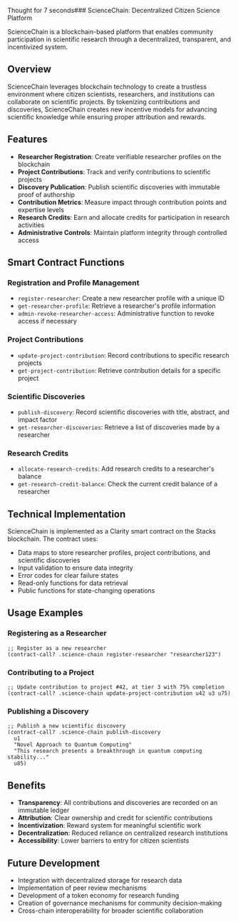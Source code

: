 Thought for 7 seconds### ScienceChain: Decentralized Citizen Science Platform

ScienceChain is a blockchain-based platform that enables community participation in scientific research through a decentralized, transparent, and incentivized system.

## Overview

ScienceChain leverages blockchain technology to create a trustless environment where citizen scientists, researchers, and institutions can collaborate on scientific projects. By tokenizing contributions and discoveries, ScienceChain creates new incentive models for advancing scientific knowledge while ensuring proper attribution and rewards.

## Features

- **Researcher Registration**: Create verifiable researcher profiles on the blockchain
- **Project Contributions**: Track and verify contributions to scientific projects
- **Discovery Publication**: Publish scientific discoveries with immutable proof of authorship
- **Contribution Metrics**: Measure impact through contribution points and expertise levels
- **Research Credits**: Earn and allocate credits for participation in research activities
- **Administrative Controls**: Maintain platform integrity through controlled access


## Smart Contract Functions

### Registration and Profile Management

- `register-researcher`: Create a new researcher profile with a unique ID
- `get-researcher-profile`: Retrieve a researcher's profile information
- `admin-revoke-researcher-access`: Administrative function to revoke access if necessary


### Project Contributions

- `update-project-contribution`: Record contributions to specific research projects
- `get-project-contribution`: Retrieve contribution details for a specific project


### Scientific Discoveries

- `publish-discovery`: Record scientific discoveries with title, abstract, and impact factor
- `get-researcher-discoveries`: Retrieve a list of discoveries made by a researcher


### Research Credits

- `allocate-research-credits`: Add research credits to a researcher's balance
- `get-research-credit-balance`: Check the current credit balance of a researcher


## Technical Implementation

ScienceChain is implemented as a Clarity smart contract on the Stacks blockchain. The contract uses:

- Data maps to store researcher profiles, project contributions, and scientific discoveries
- Input validation to ensure data integrity
- Error codes for clear failure states
- Read-only functions for data retrieval
- Public functions for state-changing operations


## Usage Examples

### Registering as a Researcher

```plaintext
;; Register as a new researcher
(contract-call? .science-chain register-researcher "researcher123")
```

### Contributing to a Project

```plaintext
;; Update contribution to project #42, at tier 3 with 75% completion
(contract-call? .science-chain update-project-contribution u42 u3 u75)
```

### Publishing a Discovery

```plaintext
;; Publish a new scientific discovery
(contract-call? .science-chain publish-discovery 
  u1 
  "Novel Approach to Quantum Computing" 
  "This research presents a breakthrough in quantum computing stability..." 
  u85)
```

## Benefits

- **Transparency**: All contributions and discoveries are recorded on an immutable ledger
- **Attribution**: Clear ownership and credit for scientific contributions
- **Incentivization**: Reward system for meaningful scientific work
- **Decentralization**: Reduced reliance on centralized research institutions
- **Accessibility**: Lower barriers to entry for citizen scientists


## Future Development

- Integration with decentralized storage for research data
- Implementation of peer review mechanisms
- Development of a token economy for research funding
- Creation of governance mechanisms for community decision-making
- Cross-chain interoperability for broader scientific collaboration
